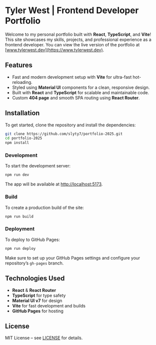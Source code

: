 <!-- portfolio-meta display_name: My Personal Portfolio -->
# Tyler West | Frontend Developer Portfolio

Welcome to my personal portfolio built with **React**, **TypeScript**, and **Vite**! This site showcases my skills, projects, and professional experience as a frontend developer.  You can view the live version of the portfolio at [www.tylerwest.dev](https://www.tylerwest.dev).

## Features
- Fast and modern development setup with **Vite** for ultra-fast hot-reloading.
- Styled using **Material UI** components for a clean, responsive design.
- Built with **React** and **TypeScript** for scalable and maintainable code.
- Custom **404 page** and smooth SPA routing using **React Router**.

## Installation

To get started, clone the repository and install the dependencies:

```bash
git clone https://github.com/slyty7/portfolio-2025.git
cd portfolio-2025
npm install
```

### Development

To start the development server:

```bash
npm run dev
```

The app will be available at [http://localhost:5173](http://localhost:5173).

### Build

To create a production build of the site:

```bash
npm run build
```

### Deployment

To deploy to GitHub Pages:

```bash
npm run deploy
```

Make sure to set up your GitHub Pages settings and configure your repository’s `gh-pages` branch.

## Technologies Used

- **React** & **React Router**
- **TypeScript** for type safety
- **Material UI v7** for design
- **Vite** for fast development and builds
- **GitHub Pages** for hosting

## License

MIT License – see [LICENSE](LICENSE) for details.
